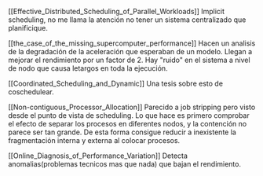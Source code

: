 [[Effective_Distributed_Scheduling_of_Parallel_Workloads]] Implicit scheduling, no me llama la atención no tener un sistema centralizado que planificique.

[[the_case_of_the_missing_supercomputer_performance]] Hacen un analisis de la degradación de la aceleración que esperaban de un modelo. Llegan a mejorar el rendimiento por un factor de 2. Hay "ruido" en el sistema a nivel de nodo que causa letargos en toda la ejecución.

[[Coordinated_Scheduling_and_Dynamic]] Una tesis sobre esto de coschedulear.

[[Non-contiguous_Processor_Allocation]] Parecido a job stripping pero visto desde el punto de vista de scheduling. Lo que hace es primero comprobar el efecto de separar los procesos en diferentes nodos, y la contención no parece ser tan grande. De esta forma consigue reducir a inexistente la fragmentación interna y externa al colocar procesos.

[[Online_Diagnosis_of_Performance_Variation]] Detecta anomalias(problemas tecnicos mas que nada) que bajan el rendimiento.
